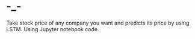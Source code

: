 # -_-
Take stock price of any company you want and predicts its price by using LSTM. Using Jupyter notebook code.
